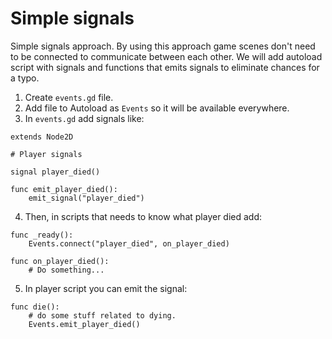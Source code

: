 # Simple signals


Simple signals approach. By using this approach game scenes don't need to be connected to communicate between each other. We will add autoload script with signals and functions that emits signals to eliminate chances for a typo.


1. Create `events.gd` file.
2. Add file to Autoload as `Events` so it will be available everywhere.
3. In `events.gd` add signals like:

```gdscript
extends Node2D

# Player signals

signal player_died()

func emit_player_died():
    emit_signal("player_died")

```

4. Then, in scripts that needs to know what player died add:

```gdscript
func _ready():
    Events.connect("player_died", on_player_died)

func on_player_died():
    # Do something...

```

5. In player script you can emit the signal:

```gdscript
func die():
    # do some stuff related to dying.
    Events.emit_player_died()
```

